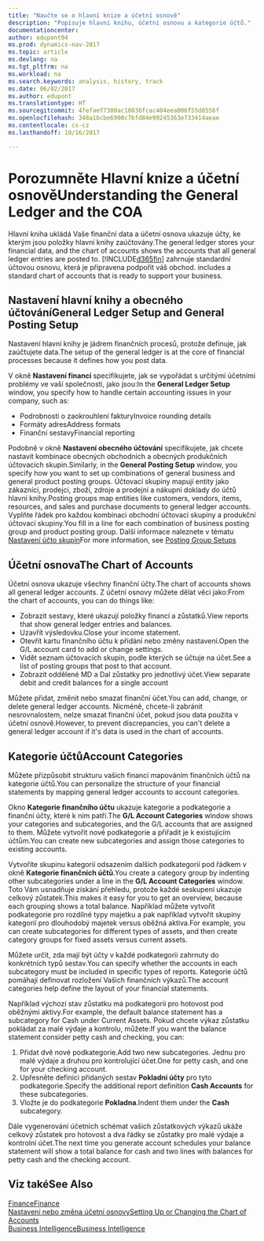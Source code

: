 ```yaml
---
title: "Naučte se o hlavní knize a účetní osnově"
description: "Popisuje hlavní knihu, účetní osnovu a kategorie účtů."
documentationcenter: 
author: edupont04
ms.prod: dynamics-nav-2017
ms.topic: article
ms.devlang: na
ms.tgt_pltfrm: na
ms.workload: na
ms.search.keywords: analysis, history, track
ms.date: 06/02/2017
ms.author: edupont
ms.translationtype: HT
ms.sourcegitcommit: 4fefaef7380ac10836fcac404eea006f55d8556f
ms.openlocfilehash: 348a1bcbe6908c7bfd84e99245363e733414aeae
ms.contentlocale: cs-cz
ms.lasthandoff: 10/16/2017

---
```

# <a name="understanding-the-general-ledger-and-the-coa"></a><span data-ttu-id="e16e1-103">Porozumněte Hlavní knize a účetní osnově</span><span class="sxs-lookup"><span data-stu-id="e16e1-103">Understanding the General Ledger and the COA</span></span>
<span data-ttu-id="e16e1-104">Hlavní kniha ukládá Vaše finanční data a účetní osnova ukazuje účty, ke kterým jsou položky hlavní knihy zaúčtovány.</span><span class="sxs-lookup"><span data-stu-id="e16e1-104">The general ledger stores your financial data, and the chart of accounts shows the accounts that all general ledger entries are posted to.</span></span> [!INCLUDE[d365fin](includes/d365fin_md.md)]<span data-ttu-id="e16e1-105"> zahrnuje standardní účtovou osnovu, která je připravena podpořit váš obchod.</span><span class="sxs-lookup"><span data-stu-id="e16e1-105"> includes a standard chart of accounts that is ready to support your business.</span></span>

## <a name="general-ledger-setup-and-general-posting-setup"></a><span data-ttu-id="e16e1-106">Nastavení hlavní knihy a obecného účtování</span><span class="sxs-lookup"><span data-stu-id="e16e1-106">General Ledger Setup and General Posting Setup</span></span>
<span data-ttu-id="e16e1-107">Nastavení hlavní knihy je jádrem finančních procesů, protože definuje, jak zaúčtujete data.</span><span class="sxs-lookup"><span data-stu-id="e16e1-107">The setup of the general ledger is at the core of financial processes because it defines how you post data.</span></span>  

<span data-ttu-id="e16e1-108">V okně **Nastavení financí** specifikujete, jak se vypořádat s určitými účetními problémy ve vaší společnosti, jako jsou:</span><span class="sxs-lookup"><span data-stu-id="e16e1-108">In the **General Ledger Setup** window, you specify how to handle certain accounting issues in your company, such as:</span></span>  

* <span data-ttu-id="e16e1-109">Podrobnosti o zaokrouhlení faktury</span><span class="sxs-lookup"><span data-stu-id="e16e1-109">Invoice rounding details</span></span>  
* <span data-ttu-id="e16e1-110">Formáty adres</span><span class="sxs-lookup"><span data-stu-id="e16e1-110">Address formats</span></span>  
* <span data-ttu-id="e16e1-111">Finanční sestavy</span><span class="sxs-lookup"><span data-stu-id="e16e1-111">Financial reporting</span></span>  

<span data-ttu-id="e16e1-112">Podobně v okně **Nastavení obecného účtování** specifikujete, jak chcete nastavit kombinace obecných obchodních a obecných produkčních účtovacích skupin.</span><span class="sxs-lookup"><span data-stu-id="e16e1-112">Similarly, in the **General Posting Setup** window, you specify how you want to set up combinations of general business and general product posting groups.</span></span> <span data-ttu-id="e16e1-113">Účtovací skupiny mapují entity jako zákazníci, prodejci, zboží, zdroje a prodejní a nákupní doklady do účtů hlavní knihy.</span><span class="sxs-lookup"><span data-stu-id="e16e1-113">Posting groups map entities like customers, vendors, items, resources, and sales and purchase documents to general ledger accounts.</span></span> <span data-ttu-id="e16e1-114">Vyplňte řádek pro každou kombinaci obchodní účtovací skupiny a produkční účtovací skupiny.</span><span class="sxs-lookup"><span data-stu-id="e16e1-114">You fill in a line for each combination of business posting group and product posting group.</span></span> <span data-ttu-id="e16e1-115">Další informace naleznete v tématu [Nastavení účto skupin](finance-posting-groups.md)</span><span class="sxs-lookup"><span data-stu-id="e16e1-115">For more information, see [Posting Group Setups](finance-posting-groups.md)</span></span>  

## <a name="the-chart-of-accounts"></a><span data-ttu-id="e16e1-116">Účetní osnova</span><span class="sxs-lookup"><span data-stu-id="e16e1-116">The Chart of Accounts</span></span>
<span data-ttu-id="e16e1-117">Účetní osnova ukazuje všechny finanční účty.</span><span class="sxs-lookup"><span data-stu-id="e16e1-117">The chart of accounts shows all general ledger accounts.</span></span> <span data-ttu-id="e16e1-118">Z účetní osnovy můžete dělat věci jako:</span><span class="sxs-lookup"><span data-stu-id="e16e1-118">From the chart of accounts, you can do things like:</span></span>  

* <span data-ttu-id="e16e1-119">Zobrazit sestavy, které ukazují položky financí a zůstatků.</span><span class="sxs-lookup"><span data-stu-id="e16e1-119">View reports that show general ledger entries and balances.</span></span>  
* <span data-ttu-id="e16e1-120">Uzavřít výsledovku.</span><span class="sxs-lookup"><span data-stu-id="e16e1-120">Close your income statement.</span></span>  
* <span data-ttu-id="e16e1-121">Otevřít kartu finančního účtu k přidání nebo změny nastavení.</span><span class="sxs-lookup"><span data-stu-id="e16e1-121">Open the G/L account card to add or change settings.</span></span>  
* <span data-ttu-id="e16e1-122">Vidět seznam účtovacích skupin, podle kterých se účtuje na účet.</span><span class="sxs-lookup"><span data-stu-id="e16e1-122">See a list of posting groups that post to that account.</span></span>
* <span data-ttu-id="e16e1-123">Zobrazit oddělené MD a Dal zůstatky pro jednotlivý účet.</span><span class="sxs-lookup"><span data-stu-id="e16e1-123">View separate debit and credit balances for a single account</span></span>  

<span data-ttu-id="e16e1-124">Můžete přidat, změnit nebo smazat finanční účet.</span><span class="sxs-lookup"><span data-stu-id="e16e1-124">You can add, change, or delete general ledger accounts.</span></span> <span data-ttu-id="e16e1-125">Nicméně, chcete-li zabránit nesrovnalostem, nelze smazat finanční účet, pokud jsou data použita v účetní osnově.</span><span class="sxs-lookup"><span data-stu-id="e16e1-125">However, to prevent discrepancies, you can't delete a general ledger account if it's data is used in the chart of accounts.</span></span>  

## <a name="account-categories"></a><span data-ttu-id="e16e1-126">Kategorie účtů</span><span class="sxs-lookup"><span data-stu-id="e16e1-126">Account Categories</span></span>
<span data-ttu-id="e16e1-127">Můžete přizpůsobit strukturu vašich financí mapováním finančních účtů na kategorie účtů.</span><span class="sxs-lookup"><span data-stu-id="e16e1-127">You can personalize the structure of your financial statements by mapping general ledger accounts to account categories.</span></span>  

<span data-ttu-id="e16e1-128">Okno **Kategorie finančního účtu** ukazuje kategorie a podkategorie a finanční účty, které k nim patří.</span><span class="sxs-lookup"><span data-stu-id="e16e1-128">The **G/L Account Categories** window shows your categories and subcategories, and the G/L accounts that are assigned to them.</span></span> <span data-ttu-id="e16e1-129">Můžete vytvořit nové podkategorie a přiřadit je k existujícím účtům.</span><span class="sxs-lookup"><span data-stu-id="e16e1-129">You can create new subcategories and assign those categories to existing accounts.</span></span>  

<span data-ttu-id="e16e1-130">Vytvoříte skupinu kategorií odsazením dalších podkategorií pod řádkem v okně **Kategorie finančních účtů**.</span><span class="sxs-lookup"><span data-stu-id="e16e1-130">You create a category group by indenting other subcategories under a line in the **G/L Account Categories** window.</span></span> <span data-ttu-id="e16e1-131">Toto Vám usnadňuje získání přehledu, protože každé seskupení ukazuje celkový zůstatek.</span><span class="sxs-lookup"><span data-stu-id="e16e1-131">This makes it easy for you to get an overview, because each grouping shows a total balance.</span></span> <span data-ttu-id="e16e1-132">Například můžete vytvořit podkategorie pro rozdílné typy majetku a pak například vytvořit skupiny kategorií pro dlouhodobý majetek versus oběžná aktiva.</span><span class="sxs-lookup"><span data-stu-id="e16e1-132">For example, you can create subcategories for different types of assets, and then create category groups for fixed assets versus current assets.</span></span>  

<span data-ttu-id="e16e1-133">Můžete určit, zda mají být účty v každé podkategorii zahrnuty do konkrétních typů sestav.</span><span class="sxs-lookup"><span data-stu-id="e16e1-133">You can specify whether the accounts in each subcategory must be included in specific types of reports.</span></span> <span data-ttu-id="e16e1-134">Kategorie účtů pomáhají definovat rozložení Vašich finančních výkazů.</span><span class="sxs-lookup"><span data-stu-id="e16e1-134">The account categories help define the layout of your financial statements.</span></span>  

<span data-ttu-id="e16e1-135">Například výchozí stav zůstatku má podkategorii pro hotovost pod oběžnými aktivy.</span><span class="sxs-lookup"><span data-stu-id="e16e1-135">For example, the default balance statement has a subcategory for Cash under Current Assets.</span></span> <span data-ttu-id="e16e1-136">Pokud chcete výkaz zůstatku pokládat za malé výdaje a kontrolu, můžete:</span><span class="sxs-lookup"><span data-stu-id="e16e1-136">If you want the balance statement consider petty cash and checking, you can:</span></span>  

1. <span data-ttu-id="e16e1-137">Přidat dvě nové podkategorie.</span><span class="sxs-lookup"><span data-stu-id="e16e1-137">Add two new subcategories.</span></span> <span data-ttu-id="e16e1-138">Jednu pro malé výdaje a druhou pro kontrolující účet.</span><span class="sxs-lookup"><span data-stu-id="e16e1-138">One for petty cash, and one for your checking account.</span></span>  
2. <span data-ttu-id="e16e1-139">Upřesněte definici přidaných sestav **Pokladní účty** pro tyto podkategorie.</span><span class="sxs-lookup"><span data-stu-id="e16e1-139">Specify the additional report definition **Cash Accounts** for these subcategories.</span></span>  
3. <span data-ttu-id="e16e1-140">Vložte je do podkategorie **Pokladna**.</span><span class="sxs-lookup"><span data-stu-id="e16e1-140">Indent them under the **Cash** subcategory.</span></span>  

<span data-ttu-id="e16e1-141">Dále vygenerování účetních schémat vašich zůstatkových výkazů ukáže celkový zůstatek pro hotovost a dva řádky se zůstatky pro malé výdaje a kontrolní účet.</span><span class="sxs-lookup"><span data-stu-id="e16e1-141">The next time you generate account schedules your balance statement will show a total balance for cash and two lines with balances for petty cash and the checking account.</span></span>  

## <a name="see-also"></a><span data-ttu-id="e16e1-142">Viz také</span><span class="sxs-lookup"><span data-stu-id="e16e1-142">See Also</span></span>
[<span data-ttu-id="e16e1-143">Finance</span><span class="sxs-lookup"><span data-stu-id="e16e1-143">Finance</span></span>](finance.md)  
[<span data-ttu-id="e16e1-144">Nastavení nebo změna účetní osnovy</span><span class="sxs-lookup"><span data-stu-id="e16e1-144">Setting Up or Changing the Chart of Accounts</span></span>](finance-setup-chart-accounts.md)  
[<span data-ttu-id="e16e1-145">Business Intelligence</span><span class="sxs-lookup"><span data-stu-id="e16e1-145">Business Intelligence</span></span>](bi.md)  

